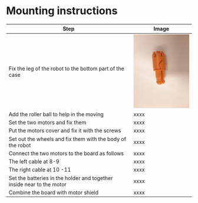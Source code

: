 # Mounting instructions
| Step | Image |
| --- | --- |
| Fix the leg of the robot to the bottom part of the case  | <img src="/doc/pictures/image14.jpg" width="200" height="200">   |
| Add the roller ball to help in the moving | xxxx | 
| Set the two motors and fix them  |xxxx | 
| Put the motors cover and fix it with the screws   |xxxx | 
| Set out the wheels and fix them with the body of the robot   |xxxx | 
| Connect the two motors to the board as follows  |xxxx | 
| The left cable at 8-9  |xxxx | 
| The right cable at 10 -11  |xxxx | 
|  Set the batteries in the holder and together inside near to the motor   |xxxx | 
| Combine the board with motor shield   |xxxx | 
